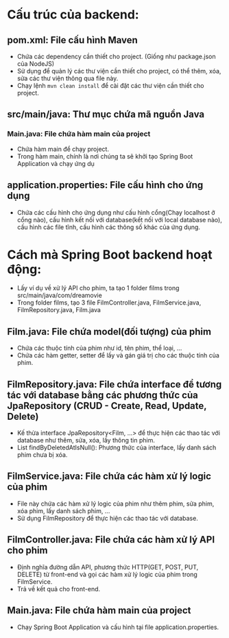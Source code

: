 # Cấu trúc của backend:

## pom.xml: File cấu hình Maven
- Chứa các dependency cần thiết cho project. (Giống như package.json của NodeJS)
- Sử dụng để quản lý các thư viện cần thiết cho project, có thể thêm, xóa, sửa các thư viện thông qua file này.
- Chạy lệnh `mvn clean install` để cài đặt các thư viện cần thiết cho project.

## src/main/java: Thư mục chứa mã nguồn Java

### Main.java: File chứa hàm main của project
- Chứa hàm main để chạy project.
- Trong hàm main, chính là nơi chúng ta sẽ khởi tạo Spring Boot Application và chạy ứng dụ

## application.properties: File cấu hình cho ứng dụng
- Chứa các cấu hình cho ứng dụng như cấu hình cổng(Chạy localhost ở cổng nào), cấu hình kết nối với database(kết nối với local database nào), cấu hình các file tĩnh, cấu hình các thông số khác của ứng dụng.

# Cách mà Spring Boot backend hoạt động:
- Lấy ví dụ về xử lý API cho phim, ta tạo 1 folder films trong src/main/java/com/dreamovie
- Trong folder films, tạo 3 file FilmController.java, FilmService.java, FilmRepository.java, Film.java

## Film.java: File chứa model(đối tượng) của phim
- Chứa các thuộc tính của phim như id, tên phim, thể loại, ...
- Chứa các hàm getter, setter để lấy và gán giá trị cho các thuộc tính của phim.

## FilmRepository.java: File chứa interface để tương tác với database bằng các phương thức của JpaRepository (CRUD - Create, Read, Update, Delete)
- Kế thừa interface JpaRepository<Film, ...> để thực hiện các thao tác với database như thêm, sửa, xóa, lấy thông tin phim.
- List<Film> findByDeletedAtIsNull(): Phương thức của interface, lấy danh sách phim chưa bị xóa.

## FilmService.java: File chứa các hàm xử lý logic của phim
- File này chứa các hàm xử lý logic của phim như thêm phim, sửa phim, xóa phim, lấy danh sách phim, ...
- Sử dụng FilmRepository để thực hiện các thao tác với database.

## FilmController.java: File chứa các hàm xử lý API cho phim
- Định nghĩa đường dẫn API, phương thức HTTP(GET, POST, PUT, DELETE) từ front-end và gọi các hàm xử lý logic của phim trong FilmService.
- Trả về kết quả cho front-end.

## Main.java: File chứa hàm main của project
- Chạy Spring Boot Application và cấu hình tại file application.properties.